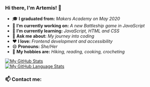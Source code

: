 ### Hi there, I'm Artemis! 👋

<!--
**artemis-p/artemis-p** is a ✨ _special_ ✨ repository because its `README.md` (this file) appears on your GitHub profile.
-->

- 🎓 **I graduated from:** _Makers Academy on May 2020_
- 🔭 **I’m currently working on:** _A new Battleship game in JavaScript_
- 🌱 **I’m currently learning:** _JavaScript, HTML and CSS_
- 💬 **Ask me about:** _My journey into coding_ 
- ❤  **I love:** _Frontend development and accessibility_
- 😄 **Pronouns:** _She/Her_ 
- 🌄 **My hobbies are:** _Hiking, reading, cooking, crocheting_

[![My GitHub Stats](https://github-readme-stats.vercel.app/api?username=artemis-p&show_icons=true&theme=jolly&count_private=true)]() <br>
[![My GitHub Language Stats](https://github-readme-stats.vercel.app/api/top-langs/?username=artemis-p&layout=compact&langs_count=5&theme=jolly)]()

### 📫 Contact me:




